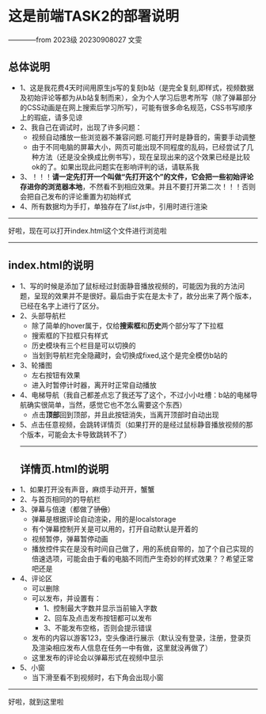 # 这是前端TASK2的部署说明
————from 2023级 20230908027 文雯

## 总体说明
+ 1、这是我花费4天时间用原生js写的复刻b站（是完全复刻,即样式，视频数据及初始评论等都为从b站复制而来），全为个人学习后思考所写（除了弹幕部分的CSS动画是在网上搜索后学习所写），可能有很多命名规范，CSS书写顺序上的瑕疵，请多见谅
+ 2、我自己在调试时，出现了许多问题：
    + 视频自动播放一些浏览器不兼容问题.可能打开时是静音的，需要手动调整
    + 由于不同电脑的屏幕大小，网页可能出现不同程度的乱码，已经尝试了几种方法（还是没全换成比例书写），现在呈现出来的这个效果已经是比较ok的了。如果出现此问题实在影响评判的话，请联系我
+ 3、！！！**请一定先打开一个叫做“先打开这个”的文件，它会把一些初始评论存进你的浏览器本地**，不然看不到相应效果。并且不要打开第二次！！！否则会把自己发布的评论重置为初始样式
+ 4、所有数据均为手打，单独存在了*list.js*中，引用时进行渲染
***
好啦，现在可以打开index.html这个文件进行浏览啦
***
## index.html的说明
+ 1、写的时候是添加了鼠标经过封面静音播放视频的，可能因为我的方法问题，呈现的效果并不是很好。最后由于实在是太卡了，故分出来了两个版本，已经在名字上进行了区分。
+ 2、头部导航栏
   + 除了简单的hover属于，仅给**搜索框**和**历史**两个部分写了下拉框
   + 搜索框的下拉框只有样式
   + 历史模块有三个栏目是可以切换的
   + 当划到导航栏完全隐藏时，会切换成fixed,这个是完全模仿b站的
+ 3、轮播图
   + 左右按钮有效果
   + 进入时暂停计时器，离开时正常自动播放
   <!-- + ~~写到这里才发现当时写轮播图的时候忘记写点击小圆点显示相应图片及标题了，呜呜呜~~  -->
+ 4、电梯导航（我自己都差点忘了我还写了这个，不过小小吐槽：b站的电梯导航确实很简单，当然，感觉它也不怎么需要这个东西）
   + 点击**顶部**回到顶部，并且此按钮消失，当离开顶部时自动出现
+ 5、点击任意视频，会跳转详情页（如果打开的是经过鼠标静音播放视频的那个版本，可能会太卡导致跳转不了）
  ***
  ## 详情页.html的说明
+ 1、如果打开没有声音，麻烦手动开开，蟹蟹
+ 2、与首页相同的的导航栏
+ 3、弹幕与倍速（都做了~~骄傲~~）
   + 弹幕是根据评论自动渲染，用的是localstorage
   + 有个弹幕控制开关是可以用的，打开自动默认是开着的
   + 视频暂停，弹幕暂停动画 
   + 播放控件实在是没有时间自己做了，用的系统自带的，加了个自己实现的倍速选项，可能会由于看的电脑不同而产生奇妙的样式效果？？希望正常吧还是
+ 4、评论区
   + 可以删除
   + 可以发布，并设置有：
       + 1、控制最大字数并显示当前输入字数
       + 2、回车及点击发布按钮都可以发布
       + 3、不能发布空格，否则会提示错误
   + 发布的内容以游客123，空头像进行展示（默认没有登录，注册，登录页及渲染相应发布人信息在任务一中有做，这里就没再做了） 
   + 这里发布的评论会以弹幕形式在视频中显示 
+ 5、小窗
   + 当下滑至看不到视频时，右下角会出现小窗 
  
***
  好啦，就到这里啦